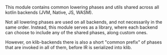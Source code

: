 This module contains common lowering phases and utils shared across all kotlin backends (JVM, Native, JS, WASM).

Not all lowering phases are used on all backends, and not necessarily in the same order.
Instead, this module serves as a library, where each backend can choose to include any of the shared phases, along custom ones.

However, on klib-backends there is also a short "common prefix" of phases that are invoked in all of them, before IR is serialized into klib.